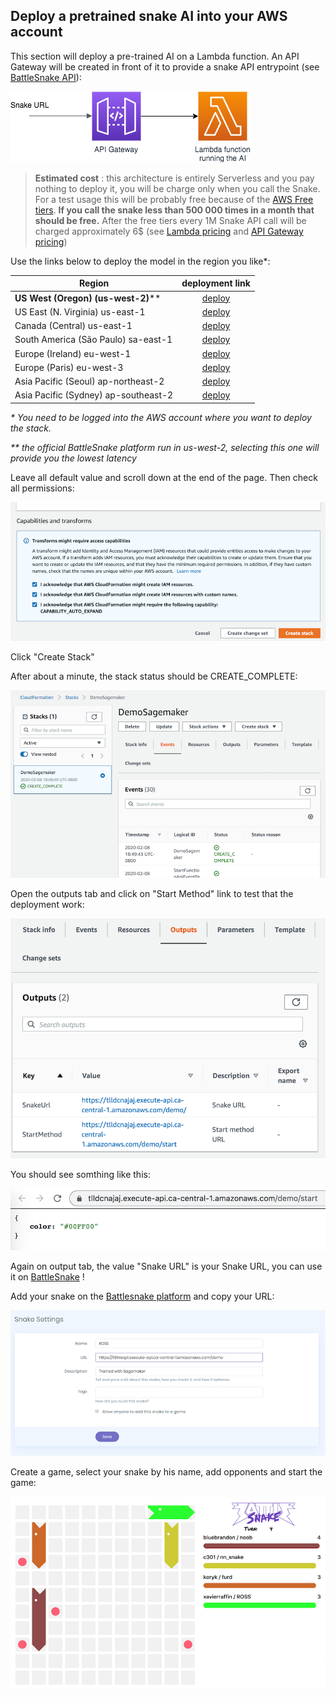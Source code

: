 ## Deploy a pretrained snake AI into your AWS account

This section will deploy a pre-trained AI on a Lambda function. An API Gateway will be created in front of it to provide a snake API entrypoint (see [BattleSnake API](https://docs.battlesnake.com/snake-api)):

![Endpoint Architecture](images/SimpleEndpoint.png "Endpoint Architecture")

> __Estimated cost__ : this architecture is entirely Serverless and you pay nothing to deploy it, you will be charge only when you call the Snake. For a test usage this will be probably free because of the [AWS Free tiers](https://aws.amazon.com/free/). __If you call the snake less than 500 000 times in a month that should be free.__ After the free tiers every 1M Snake API call will be charged approximately 6$ (see [Lambda pricing](https://aws.amazon.com/lambda/pricing/) and [API Gateway pricing](https://aws.amazon.com/api-gateway/pricing/))

Use the links below to deploy the model in the region you like*:

| Region        | deployment link |
| ------------- | :-------------:|
| __US West (Oregon) (us-west-2)__**      | [deploy](https://us-west-2.console.aws.amazon.com/cloudformation/home?region=us-west-2#/stacks/create/review?templateURL=https://battlesnake-aws-us-west-2.s3.us-west-2.amazonaws.com/cloudformation/deploy-battlesnake-endpoint.yaml&stackName=BattleSnakeEnvironment) |
| US East (N. Virginia) us-east-1     | [deploy](https://us-east-1.console.aws.amazon.com/cloudformation/home?region=us-east-1#/stacks/create/review?templateURL=https://battlesnake-aws-us-east-1.s3.us-east-1.amazonaws.com/cloudformation/deploy-battlesnake-endpoint.yaml&stackName=BattleSnakeEnvironment) |
| Canada (Central) us-east-1     | [deploy](https://ca-central-1.console.aws.amazon.com/cloudformation/home?region=ca-central-1#/stacks/create/review?templateURL=https://battlesnake-aws-ca-central-1.s3.ca-central-1.amazonaws.com/cloudformation/deploy-battlesnake-endpoint.yaml&stackName=BattleSnakeEnvironment) |
| South America (São Paulo) sa-east-1     | [deploy](https://sa-east-1.console.aws.amazon.com/cloudformation/home?region=sa-east-1#/stacks/create/review?templateURL=https://battlesnake-aws-sa-east-1.s3.sa-east-1.amazonaws.com/cloudformation/deploy-battlesnake-endpoint.yaml&stackName=BattleSnakeEnvironment) |
| Europe (Ireland) eu-west-1     | [deploy](https://eu-west-1.console.aws.amazon.com/cloudformation/home?region=eu-west-1#/stacks/create/review?templateURL=https://battlesnake-aws-eu-west-1.s3.eu-west-1.amazonaws.com/cloudformation/deploy-battlesnake-endpoint.yaml&stackName=BattleSnakeEnvironment) |
| Europe (Paris) eu-west-3     | [deploy](https://eu-west-3.console.aws.amazon.com/cloudformation/home?region=eu-west-3#/stacks/create/review?templateURL=https://battlesnake-aws-eu-west-3.s3.eu-west-3.amazonaws.com/cloudformation/deploy-battlesnake-endpoint.yaml&stackName=BattleSnakeEnvironment) |
| Asia Pacific (Seoul) ap-northeast-2     | [deploy](https://ap-northeast-2.console.aws.amazon.com/cloudformation/home?region=ap-northeast-2#/stacks/create/review?templateURL=https://battlesnake-aws-ap-northeast-2.s3.ap-northeast-2.amazonaws.com/cloudformation/deploy-battlesnake-endpoint.yaml&stackName=BattleSnakeEnvironment) |
| Asia Pacific (Sydney) ap-southeast-2    | [deploy](https://ap-southeast-2.console.aws.amazon.com/cloudformation/home?region=ap-southeast-2#/stacks/create/review?templateURL=https://battlesnake-aws-ap-southeast-2.s3.ap-southeast-2.amazonaws.com/cloudformation/deploy-battlesnake-endpoint.yaml&stackName=BattleSnakeEnvironment) |

_* You need to be logged into the AWS account where you want to deploy the stack._

_** the official BattleSnake platform run in us-west-2, selecting this one will provide you the lowest latency_

Leave all default value and scroll down at the end of the page. Then check all permissions:

![Accept Permissions](images/create-stack.png "Permission checkboxes")

Click "Create Stack"

After about a minute, the stack status should be CREATE_COMPLETE:

![Creation complete](images/create-complete.png "Creation complete")

Open the outputs tab and click on "Start Method" link to test that the deployment work:

![Output tab](images/outputs.png "Output tab")

You should see somthing like this:

![Successfull result](images/working.png "Result")

Again on output tab, the value "Snake URL" is your Snake URL, you can use it on [BattleSnake](https://play.battlesnake.com/) !

Add your snake on the [Battlesnake platform](https://play.battlesnake.com/) and copy your URL:

![Add snake](images/addsnake.png "Add snake")

Create a game, select your snake by his name, add opponents and start the game:

![Battlesnake Board](images/game.png "Battlesnake Board")
